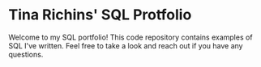# Tina Richins' SQL Protfolio
Welcome to my SQL portfolio! This code repository contains examples of SQL I've written. Feel free to take a look and reach out if you have any questions.
